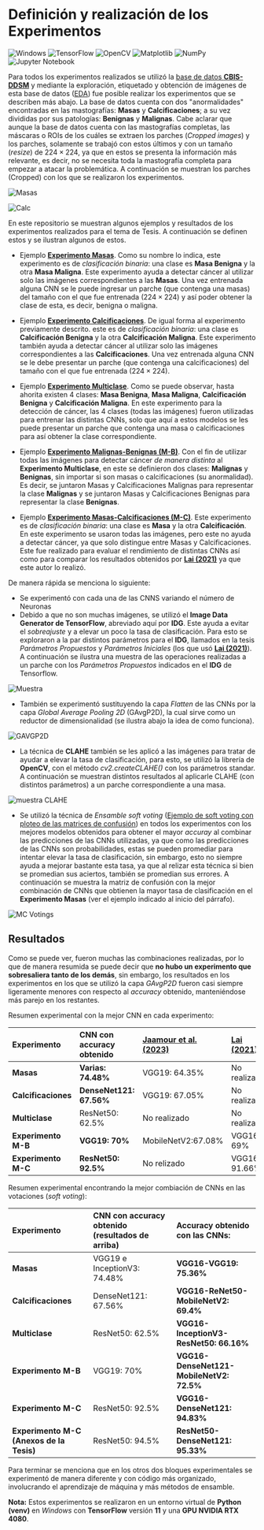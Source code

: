 # Definición y realización de los Experimentos
![Windows](https://img.shields.io/badge/Windows-0078D6?style=for-the-badge&logo=windows&logoColor=white) ![TensorFlow](https://img.shields.io/badge/TensorFlow-%23FF6F00.svg?style=for-the-badge&logo=TensorFlow&logoColor=white) ![OpenCV](https://img.shields.io/badge/opencv-%23white.svg?style=for-the-badge&logo=opencv&logoColor=white) ![Matplotlib](https://img.shields.io/badge/Matplotlib-%23ffffff.svg?style=for-the-badge&logo=Matplotlib&logoColor=black) ![NumPy](https://img.shields.io/badge/numpy-%23013243.svg?style=for-the-badge&logo=numpy&logoColor=white) ![Jupyter Notebook](https://img.shields.io/badge/jupyter-%23FA0F00.svg?style=for-the-badge&logo=jupyter&logoColor=white)

Para todos los experimentos realizados se utilizó la [base de datos **CBIS-DDSM**](https://github.com/LuisGuillermoRL/EDA_CBIS-DDSM/blob/main/docs/sdata2017177.pdf) y mediante la exploración, etiquetado y obtención de imágenes de esta base de datos ([EDA](https://github.com/LuisGuillermoRL/EDA_CBIS-DDSM/tree/main)) fue posible realizar los experimentos que se describen más abajo. La base de datos cuenta con dos "anormalidades" encontradas en las mastografías: **Masas** y **Calcificaciones**; a su vez divididas por sus patologías: **Benignas** y **Malignas**. Cabe aclarar que aunque la base de datos cuenta con las mastografías completas, las máscaras o ROIs de los cuáles se extraen los parches (*Cropped images*) y los parches, solamente se trabajó con estos últimos y con un tamaño (*resize*) de $224 \times 224$, ya que en estos se presenta la información más relevante, es decir, no se necesita toda la mastografía completa para empezar a atacar la problemática. A continuación se muestran los parches (Cropped) con los que se realizaron los experimentos.

![Masas](./docs/Masas.png)

![Calc](./docs/Calc.png)

 En este repositorio se muestran algunos ejemplos y resultados de los experimentos realizados para el tema de Tesis. A continuación se definen estos y se ilustran algunos de estos.

* Ejemplo [**Experimento Masas**](./Mass_InV3.ipynb). Como su nombre lo indica, este experimento es de *clasificación binaria*: una clase es **Masa Benigna** y la otra **Masa Maligna**. Este experimento ayuda a detectar cáncer al utilizar solo las imágenes correspondientes a las **Masas**. Una vez entrenada alguna CNN se le puede ingresar un parche (que contenga una masas) del tamaño con el que fue entrenada ($224 \times 224$) y así poder obtener la clase de esta, es decir, benigna o maligna.

* Ejemplo [**Experimento Calcificaciones**](./Calc_CLAHE_DenseNet121.ipynb). De igual forma al experimento previamente descrito. este es de *clasificación binaria*: una clase es **Calcificación Benigna** y la otra **Calcificación Maligna**. Este experimento también ayuda a detectar cáncer al utilizar solo las imágenes correspondientes a las **Calcificaciones**. Una vez entrenada alguna CNN se le debe presentar un parche (que contenga una calcificaciones) del tamaño con el que fue entrenada ($224 \times 224$).

* Ejemplo [**Experimento Multiclase**](./4C_ResNet50.ipynb). Como se puede observar, hasta ahorita existen 4 clases: **Masa Benigna**, **Masa Maligna**, **Calcificación Benigna** y **Calcificación Maligna**. En este experimento para la detección de cáncer, las 4 clases (todas las imágenes) fueron utilizadas para entrenar las distintas CNNs, solo que aquí a estos modelos se les puede presentar un parche que contenga una masa o calcificaciones para así obtener la clase correspondiente.

* Ejemplo [**Experimento Malignas-Benignas (M-B)**](./M-B_CLAHE_VGG19.ipynb). Con el fin de utilizar todas las imágenes para detectar cáncer *de manera distinta* al **Experimento Multiclase**, en este se definieron dos clases: **Malignas** y **Benignas**, sin importar si son masas o calcificaciones (su anormalidad). Es decir, se juntaron Masas y Calcificaciones Malignas para representar la clase  **Malignas**  y se juntaron Masas y Calcificaciones Benignas para representar la clase  **Benignas**.

* Ejemplo [**Experimento Masas-Calcificaciones (M-C)**](./M-C_ResNet50.ipynb). Este experimento es de *clasificación binaria*: una clase es **Masa** y la otra **Calcificación**. En este experimento se usaron todas las imágenes, pero este no ayuda a detectar cáncer, ya que solo distingue entre Masas y Calcificaciones. Este fue realizado para evaluar el rendimiento de distintas CNNs así como para comparar los resultados obtenidos por [**Lai (2021)**](https://github.com/leoll2/MedicalCNN/tree/master) ya que este autor lo realizó.

De manera rápida se menciona lo siguiente:

* Se experimentó con cada una de las CNNS variando el número de Neuronas
* Debido a que no son muchas imágenes, se utilizó el **Image Data Generator de TensorFlow**, abreviado aquí por **IDG**. Este ayuda a evitar el *sobreajuste* y a elevar un poco la tasa de clasificación. Para esto se exploraron a la par distintos parámetros para el **IDG**, llamados en la tesis *Parámetros Propuestos* y *Parámetros Iniciales* (los que usó [**Lai (2021)**](https://github.com/leoll2/MedicalCNN/tree/master)). A continuación se ilustra una muestra de las operaciones realizadas a un parche con los *Parámetros Propuestos* indicados en el **IDG** de Tensorflow.

![Muestra](./docs/Muestra.png)

* También se experimentó sustituyendo la capa *Flatten* de las CNNs por la capa *Global Average Pooling 2D* (GAvgP2D), la cual sirve como un reductor de dimensionalidad (se ilustra abajo la idea de como funciona). 

![GAVGP2D](./docs/gavgp.png)

* La técnica de **CLAHE** también se les aplicó a las imágenes para tratar de ayudar a elevar la tasa de clasificación, para esto, se utilizó la librería de **OpenCV**, con el método *cv2.createCLAHE()* con los parámetros standar. A continuación se muestran distintos resultados al aplicarle CLAHE (con distintos parámetros) a un parche correspondiente a una masa.

![muestra CLAHE](./docs/CLAHE_mass.png)

* Se utilizó la técnica de *Ensamble soft voting* ([Ejemplo de soft voting con ploteo de las matrices de confusión](https://github.com/LuisGuillermoRL/Distintos_Experimentos/blob/main/votings_results_Mass.ipynb)) en todos los experimentos con los mejores modelos obtenidos para obtener el mayor *accuray* al combinar las predicciones de las CNNs utilizadas, ya que como las predicciones de las CNNs son probabilidades, estas se pueden promediar para intentar elevar la tasa de clasificación, sin embargo, esto no siempre ayuda a mejorar bastante esta tasa, ya que al relizar esta técnica si bien se promedian sus aciertos, también se promedian sus errores. A continuación se muestra la matriz de confusión con la mejor combinación de CNNs que obtienen la mayor tasa de clasificación en el **Experimento Masas** (ver el ejemplo indicado al inicio del párrafo).

![MC Votings](./docs/voings_M-B_VGG16-VGG19.png)

## Resultados

Como se puede ver, fueron muchas las combinaciones realizadas, por lo que de manera resumida se puede decir que **no hubo un experimento que sobresaliera tanto de los demás**, sin embargo, los resultados en los experimentos en los que se utilizó la capa *GAvgP2D* fueron casi siempre ligeramente menores con respecto al *accuracy* obtenido, manteniéndose más parejo en los restantes. 

Resumen experimental con la mejor CNN en cada experimento:

| **Experimento** | **CNN con accuracy obtenido** | **[Jaamour et al. (2023)](./docs/BCD_using_DL_Techniques.pdf)** | **[Lai (2021)](https://github.com/leoll2/MedicalCNN/tree/master)**|
| :--- | :--- | :--- | :--- |
| **Masas** | **Varias: 74.48%** | VGG19: 64.35% | No realizado |
| **Calcificaciones** | **DenseNet121: 67.56%** | VGG19: 67.05% | No realizado |
| **Multiclase** | ResNet50: 62.5% | No realizado | No realizado |
| **Experimento M-B** | **VGG19: 70%** | MobileNetV2:67.08% | VGG16: 69% |
| **Experimento M-C** | **ResNet50: 92.5%** | No relizado | VGG16: 91.66% |

Resumen experimental encontrando la mejor combiación de CNNs en las votaciones (*soft voting*):

| **Experimento** | **CNN con accuracy obtenido (resultados de arriba)** | **Accuracy obtenido con las CNNs:**
| :--- | :--- | :--- |
| **Masas** | VGG19 e InceptionV3: 74.48% | **VGG16-VGG19: 75.36%** |
| **Calcificaciones** | DenseNet121: 67.56% | **VGG16-ReNet50-MobileNetV2: 69.4%** |
| **Multiclase** | ResNet50: 62.5% | **VGG16-InceptionV3-ResNet50: 66.16%** |
| **Experimento M-B** | VGG19: 70% | **VGG16-DenseNet121-MobileNetV2: 72.5%** |
| **Experimento M-C** | ResNet50: 92.5% | **VGG16-DenseNet121: 94.83%** |
| **Experimento M-C (Anexos de la Tesis)** | ResNet50: 94.5% | **ResNet50-DenseNet121: 95.33%** |


Para terminar se menciona que en los otros dos bloques experimentales se experimentó de manera diferente y con código más organizado, involucrando el aprendizaje de máquina y más métodos de ensamble. 

**Nota:** Estos experimentos se realizaron en un entorno virtual de **Python (venv)** en *Windows* con **TensorFlow** versión **11** y una **GPU NVIDIA RTX 4080**.



